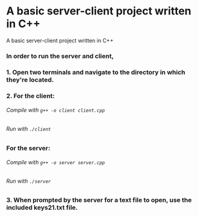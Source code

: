 # A basic server-client project written in C++
A basic server-client project written in C++

### In order to run the server and client, ###

### 1.   Open two terminals and navigate to the directory in which they're located. ###

### 2.   For the client: ###
######      Compile with `g++ -o client client.cpp` ######
######      Run with `./client` ######

###      For the server: ###
######      Compile with `g++ -o server server.cpp` ######
######      Run with `./server` ######

### 3.   When prompted by the server for a text file to open, use the included keys21.txt file. ###

